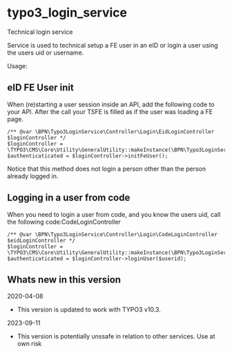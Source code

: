 # typo3_login_service
Technical login service

Service is used to technical setup a FE user in an eID or login a user using the users uid or username.

Usage: 

## eID FE User init
When (re)starting a user session inside an API, add the following code to your API.
After the call your TSFE is filled as if the user was loading a FE page.

    /** @var \BPN\Typo3LoginService\Controller\Login\EidLoginController $loginController */
    $loginController = \TYPO3\CMS\Core\Utility\GeneralUtility::makeInstance(\BPN\Typo3LoginService\Controller\Login\EidLoginController::class);
    $authenticaticated = $loginController->initFeUser();

Notice that this method does not login a person other than the person already logged in. 

## Logging in a user from code
When you need to login a user from code, and you know the users uid, call the following code:CodeLoginController

    /** @var \BPN\Typo3LoginService\Controller\Login\CodeLoginController $eidLoginController */
    $loginController = \TYPO3\CMS\Core\Utility\GeneralUtility::makeInstance(\BPN\Typo3LoginService\Controller\Login\CodeLoginController::class);
    $authenticaticated = $loginController->loginUser($userid);

## Whats new in this version

2020-04-08
* This version is updated to work with TYPO3 v10.3.

2023-09-11
* This version is potentially unssafe in relation to other services. Use at own risk
